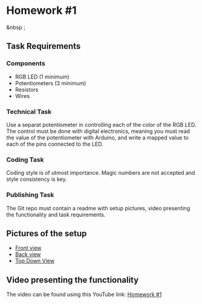 
# Homework #1
&nbsp  ;
## Task Requirements

### Components
- RGB LED (1 minimum)
- Potentiometers (3 minimum)
- Resistors
- Wires


### Technical Task
Use a separat potentiometer in controlling each of the color of the RGB LED.
The control must be done with digital electronics, meaning you must read the value of the potentiometer with Arduino, and write a mapped value to each of the pins connected to the LED.

### Coding Task
Coding style is of utmost importance. Magic numbers are not accepted and style consistency is key.

### Publishing Task
The Git repo must contain a readme with setup pictures, video presenting the functionality and task requirements.


## Pictures of the setup
- [Front view](https://github.com/MadalinaKopacz/IntroductionToRobotics/blob/main/LabHomeworks/Homework%231/Setup_Pictures/FrontView.jpg)
- [Back view](https://github.com/MadalinaKopacz/IntroductionToRobotics/blob/main/LabHomeworks/Homework%231/Setup_Pictures/BackView.jpg)
- [Top Down View](https://github.com/MadalinaKopacz/IntroductionToRobotics/blob/main/LabHomeworks/Homework%231/Setup_Pictures/TopDownView.jpg)


## Video presenting the functionality
The video can be found using this YouTube link: [Homework #1](https://youtu.be/IT1rydAFlZk)

